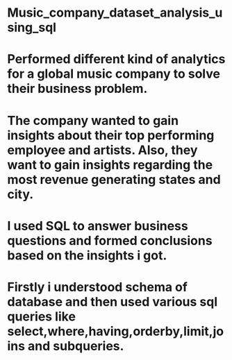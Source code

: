 # Music_company_dataset_analysis_using_sql


# Performed different kind of analytics for a global music company to solve their business problem.


# The company wanted to gain insights about their top performing employee and artists. Also, they want to gain insights regarding the most revenue generating states and city.


# I used SQL to answer business questions and formed conclusions based on the insights i got.


# Firstly i understood schema of database and then used various sql queries like select,where,having,orderby,limit,joins and subqueries.
